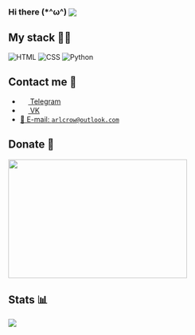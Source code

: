 <h3>Hi there (*^ω^) <img src="https://gpvc.arturio.dev/arlcrow123" align="center" /></h3>

## My stack 👨‍💻	

![HTML](https://img.shields.io/badge/-HTML-%23de4b25?logo=html5&logoColor=white&style=flat-square) 
![CSS](https://img.shields.io/badge/-CSS-%230174b8?logo=css3&logoColor=white&style=flat-square) 
![Python](https://img.shields.io/badge/-Python-brightgreen?logo=python&logoColor=white&style=flat-square) 

## Contact me 💭
- <a href="https://t.me/arlcrow"><img src="https://upload.wikimedia.org/wikipedia/commons/thumb/8/82/Telegram_logo.svg/768px-Telegram_logo.svg.png" width=16 height=16 align="center" /> Telegram</a>
- <a href="https://vk.me/arlcrow123"><img src="https://vk.com/images/icons/favicons/fav_logo.ico?6" width=16 height=16 align="center" /> VK</a>
- <a href="mailto:arlcrow@outlook.com">📩 E-mail: `arlcrow@outlook.com`</a>

## Donate 💸
<img src="https://yoomoney.ru/quickpay/shop-widget?writer=seller&targets=%D0%9D%D0%B0%20%D0%BF%D0%B8%D0%B2%D0%BE%20%D0%B8%20%D0%BA%D0%BE%D1%88%D0%B0%D1%87%D0%B8%D0%B9%20%D0%BA%D0%BE%D1%80%D0%BC%20:)&targets-hint=&default-sum=50&button-text=11&payment-type-choice=on&mobile-payment-type-choice=on&hint=&successURL=&quickpay=shop&account=4100115620412006" width="359" height="238"></img> 
## Stats 📊
<img src="https://github-readme-stats.vercel.app/api?username=arlcrow123&show_icons=true&count_private=true&theme=radical">

<!--
**arlcrow123/arlcrow123** is a ✨ _special_ ✨ repository because its `README.md` (this file) appears on your GitHub profile.

Here are some ideas to get you started:

- 🔭 I’m currently working on ...
- 🌱 I’m currently learning ...
- 👯 I’m looking to collaborate on ...
- 🤔 I’m looking for help with ...
- 💬 Ask me about ...
- 📫 How to reach me: ...
- 😄 Pronouns: ...
- ⚡ Fun fact: ...
-->
